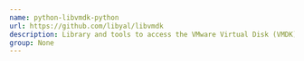 ```yaml
---
name: python-libvmdk-python
url: https://github.com/libyal/libvmdk
description: Library and tools to access the VMware Virtual Disk (VMDK) format.
group: None
---
```

